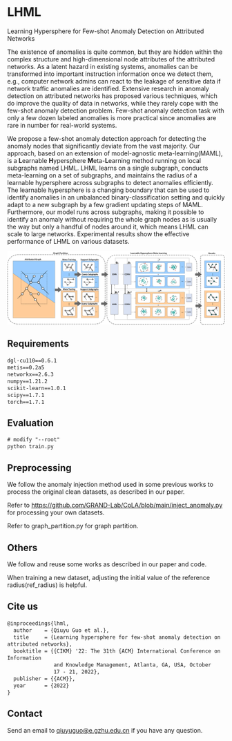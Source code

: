 # LHML

Learning Hypersphere for Few-shot Anomaly Detection on Attributed Networks

The existence of anomalies is quite common, but they are hidden within the complex structure and high-dimensional node attributes of the attributed networks. As a latent hazard in existing systems, anomalies can be transformed into important instruction information once we detect them, e.g., computer network admins can react to the leakage of sensitive data if network traffic anomalies are identified.  Extensive research in anomaly detection on attributed networks has proposed various techniques, which do improve the quality of data in networks, while they rarely cope with the few-shot anomaly detection problem. Few-shot anomaly detection task with only a few dozen labeled anomalies is more practical since anomalies are rare in number for real-world systems.

We propose a few-shot anomaly detection approach for detecting the anomaly nodes that significantly deviate from the vast majority. Our approach, based on an extension of model-agnostic meta-learning(MAML), is a **L**earnable **H**ypersphere **M**eta-**L**earning method running on local subgraphs named LHML. LHML learns on a single subgraph, conducts meta-learning on a set of subgraphs, and maintains the radius of a learnable hypersphere across subgraphs to detect anomalies efficiently. The learnable hypersphere is a changing boundary that can be used to identify anomalies in an unbalanced binary-classification setting and quickly adapt to a new subgraph by a few gradient updating steps of MAML. Furthermore, our model runs across subgraphs, making it possible to identify an anomaly without requiring the whole graph nodes as is usually the way but only a handful of nodes around it, which means LHML can scale to large networks. Experimental results show the effective performance of LHML on various datasets.

![1666336550296](image/README/1666336550296.png)

## Requirements

```
dgl-cu110==0.6.1
metis==0.2a5
networkx==2.6.3
numpy==1.21.2
scikit-learn==1.0.1
scipy==1.7.1
torch==1.7.1
```

## Evaluation

```
# modify "--root"
python train.py
```

## Preprocessing

We follow the anomaly injection method used in some previous works to process the original clean datasets, as described in our paper.

Refer to https://github.com/GRAND-Lab/CoLA/blob/main/inject_anomaly.py for processing your own datasets.

Refer to graph_partition.py for graph partition.

## Others

We follow and reuse some works as described in our paper and code.

When training a new dataset, adjusting the initial value of the reference radius(ref_radius) is helpful.

## Cite us

```
@inproceedings{lhml,
  author    = {Qiuyu Guo et al.},
  title     = {Learning hypersphere for few-shot anomaly detection on attributed networks},
  booktitle = {{CIKM} '22: The 31th {ACM} International Conference on Information
               and Knowledge Management, Atlanta, GA, USA, October
               17 - 21, 2022},
  publisher = {{ACM}},
  year      = {2022}
}
```

## Contact

Send an email to qiuyuguo@e.gzhu.edu.cn if you have any question.
